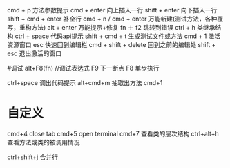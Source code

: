 cmd + p 方法参数提示
cmd + enter 向上插入一行
shift + enter 向下插入一行
shift + cmd + enter 补全行
cmd + n / cmd +  enter 万能新建(测试方法，各种覆写，重构方法)
alt +  enter 万能提示+修复
fn ＋ f2 跳转到错误
ctrl + h 类继承结构
ctrl + space 代码api提示
shift + cmd + t 生成测试文件或方法
cmd + 1 激活资源窗口
esc 快速回到编辑栏
cmd + shift + delete 回到之前的编辑处
shift + esc 退出激活的窗口

#调试
alt+F8(fn) //调试表达式
F9 下一断点
F8 单步执行

ctrl+space 调出代码提示
alt+cmd+m 抽取出方法
cmd+1
# 自定义
cmd+4 close tab
cmd+5 open terminal 
cmd+7 查看类的层次结构
ctrl+alt+h 查看方法或类的被调用情况

ctrl+shift+j 合并行
